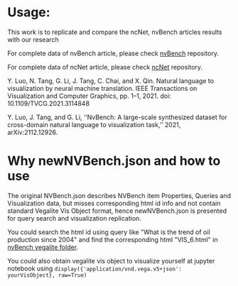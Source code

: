 # Usage:

This work is to replicate and compare the ncNet, nvBench articles results with our research

For complete data of nvBench article, please check [nvBench](https://github.com/TsinghuaDatabaseGroup/nvBench) repository.

For complete data of ncNet article, please check [ncNet](https://github.com/HKUSTDial/ncNet) repository.

Y. Luo, N. Tang, G. Li, J. Tang, C. Chai, and X. Qin. Natural language to visualization by neural machine translation. IEEE Transactions on Visualization and Computer Graphics, pp. 1–1, 2021. doi: 10.1109/TVCG.2021.3114848

Y. Luo, J. Tang, and G. Li, ‘‘NvBench: A large-scale synthesized dataset for cross-domain natural language to visualization task,’’ 2021, arXiv:2112.12926.

# Why newNVBench.json and how to use 

The original NVBench.json describes NVBench item Properties, Queries and Visualization data, but misses corresponding html id info and not contain standard Vegalite Vis Object format, hence newNVBench.json is presented for query search and visualization replication.

You could search the html id using query like "What is the trend of oil production since 2004" and find the corresponding html "VIS_6.html" in [nvBench vegalite folder](https://github.com/TsinghuaDatabaseGroup/nvBench/tree/main/nvBench_VegaLite). 

You could also obtain vegalite vis object to visualize yourself at jupyter notebook using `display({'application/vnd.vega.v5+json': yourVisObject}, raw=True)` 
